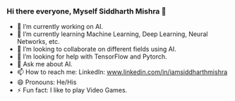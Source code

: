 ### Hi there everyone, Myself Siddharth Mishra 👋

- 🔭 I’m currently working on AI.
- 🌱 I’m currently learning Machine Learning, Deep Learning, Neural Networks, etc.
- 👯 I’m looking to collaborate on different fields using AI.
- 🤔 I’m looking for help with TensorFlow and Pytorch.
- 💬 Ask me about AI.
- 📫 How to reach me: 
                      LinkedIn: www.linkedin.com/in/iamsiddharthmishra
- 😄 Pronouns: He/His
- ⚡ Fun fact: I like to play Video Games.
